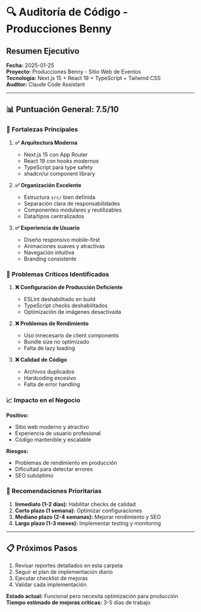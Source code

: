 # 🔍 Auditoría de Código - Producciones Benny
## Resumen Ejecutivo

**Fecha:** 2025-01-25  
**Proyecto:** Producciones Benny - Sitio Web de Eventos  
**Tecnología:** Next.js 15 + React 19 + TypeScript + Tailwind CSS  
**Auditor:** Claude Code Assistant  

---

## 📊 Puntuación General: **7.5/10**

### 🎯 Fortalezas Principales

1. **✅ Arquitectura Moderna**
   - Next.js 15 con App Router
   - React 19 con hooks modernos
   - TypeScript para type safety
   - shadcn/ui component library

2. **✅ Organización Excelente**
   - Estructura `src/` bien definida
   - Separación clara de responsabilidades
   - Componentes modulares y reutilizables
   - Data/tipos centralizados

3. **✅ Experiencia de Usuario**
   - Diseño responsivo mobile-first
   - Animaciones suaves y atractivas
   - Navegación intuitiva
   - Branding consistente

### 🚨 Problemas Críticos Identificados

1. **❌ Configuración de Producción Deficiente**
   - ESLint deshabilitado en build
   - TypeScript checks deshabilitados
   - Optimización de imágenes desactivada

2. **❌ Problemas de Rendimiento**
   - Uso innecesario de client components
   - Bundle size no optimizado
   - Falta de lazy loading

3. **❌ Calidad de Código**
   - Archivos duplicados
   - Hardcoding excesivo
   - Falta de error handling

### 📈 Impacto en el Negocio

**Positivo:**
- Sitio web moderno y atractivo
- Experiencia de usuario profesional
- Código mantenible y escalable

**Riesgos:**
- Problemas de rendimiento en producción
- Dificultad para detectar errores
- SEO subóptimo

### 🎯 Recomendaciones Prioritarias

1. **Inmediato (1-2 días):** Habilitar checks de calidad
2. **Corto plazo (1 semana):** Optimizar configuraciones
3. **Mediano plazo (2-4 semanas):** Mejorar rendimiento y SEO
4. **Largo plazo (1-3 meses):** Implementar testing y monitoring

---

## 📋 Próximos Pasos

1. Revisar reportes detallados en esta carpeta
2. Seguir el plan de implementación diario
3. Ejecutar checklist de mejoras
4. Validar cada implementación

**Estado actual:** Funcional pero necesita optimización para producción
**Tiempo estimado de mejoras críticas:** 3-5 días de trabajo